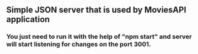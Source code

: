 ## Simple JSON server that is used by MoviesAPI application

### You just need to run it with the help of "npm start" and server will start listening for changes on the port 3001.
